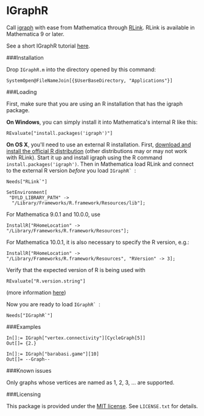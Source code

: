 IGraphR
=======

Call [igraph](http://igraph.org/) with ease from Mathematica through [RLink](http://reference.wolfram.com/mathematica/RLink/guide/RLink.html).  RLink is available in Mathematica 9 or later.

See a short IGraphR tutorial [here](http://www3.nd.edu/~szhorvat/pelican/using-igraph-from-mathematica.html).

###Installation

Drop `IGraphR.m` into the directory opened by this command:

    SystemOpen@FileNameJoin[{$UserBaseDirectory, "Applications"}]
    
###Loading

First, make sure that you are using an R installation that has the igraph package.  

**On Windows**, you can simply install it into Mathematica's internal R like this:

    REvaluate["install.packages('igraph')"]
    
**On OS X**, you'll need to use an external R installation.  First, [download and install the official R distribution](http://www.r-project.org/) (other distributions may or may not work with RLink).  Start it up and install igraph using the R command `install.packages('igraph')`.  Then in Mathematica load RLink and connect to the external R version *before* you load ``IGraphR` ``:

```
Needs["RLink`"]

SetEnvironment[
 "DYLD_LIBRARY_PATH" -> 
  "/Library/Frameworks/R.framework/Resources/lib"];
```

For Mathematica 9.0.1 and 10.0.0, use

```
InstallR["RHomeLocation" -> "/Library/Frameworks/R.framework/Resources"];
```

For Mathematica 10.0.1, it is also necessary to specify the R version, e.g.:

```
InstallR["RHomeLocation" -> "/Library/Frameworks/R.framework/Resources", "RVersion" -> 3];
```

Verify that the expected version of R is being used with

```
REvaluate["R.version.string"]
```

(more information [here](http://mathematica.stackexchange.com/a/43732/12))

Now you are ready to load ``IGraphR` ``:

    Needs["IGraphR`"]

###Examples

```
In[]:= IGraph["vertex.connectivity"][CycleGraph[5]]
Out[]= {2.}

In[]:= IGraph["barabasi.game"][10]
Out[]= --Graph--
```

###Known issues

Only graphs whose vertices are named as 1, 2, 3, … are supported.

###Licensing

This package is provided under the [MIT license](http://opensource.org/licenses/mit-license.html).  See `LICENSE.txt` for details.
